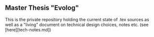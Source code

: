 ## Master Thesis "Evolog"

This is the private repository holding the current state of .tex sources as well as a "living" document on technical design choices, notes etc. (see [here][tech-notes.md])
